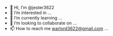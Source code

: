 - 👋 Hi, I’m @jester3622
- 👀 I’m interested in ...
- 🌱 I’m currently learning ...
- 💞️ I’m looking to collaborate on ...
- 📫 How to reach me warlord3622@gmail.com ...

<!---
jester3622/jester3622 is a ✨ special ✨ repository because its `README.md` (this file) appears on your GitHub profile.
You can click the Preview link to take a look at your changes.
--->

